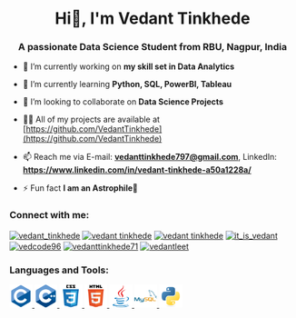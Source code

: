 <h1 align="center">Hi👋, I'm Vedant Tinkhede</h1>
<h3 align="center">A passionate Data Science Student from RBU, Nagpur, India</h3>

- 🔭 I’m currently working on **my skill set in Data Analytics**

- 🌱 I’m currently learning **Python, SQL, PowerBI, Tableau**

- 👯 I’m looking to collaborate on **Data Science Projects**

- 👨‍💻 All of my projects are available at [https://github.com/VedantTinkhede](https://github.com/VedantTinkhede)

- 📫 Reach me via E-mail: **vedanttinkhede797@gmail.com**, LinkedIn: **https://www.linkedin.com/in/vedant-tinkhede-a50a1228a/**

- ⚡ Fun fact **I am an Astrophile🔭**

<h3 align="left">Connect with me:</h3>
<p align="left">
<a href="https://twitter.com/vedant_tinkhede" target="blank"><img align="center" src="https://raw.githubusercontent.com/rahuldkjain/github-profile-readme-generator/master/src/images/icons/Social/twitter.svg" alt="vedant_tinkhede" height="30" width="40" /></a>
<a href="https://linkedin.com/in/vedant tinkhede" target="blank"><img align="center" src="https://raw.githubusercontent.com/rahuldkjain/github-profile-readme-generator/master/src/images/icons/Social/linked-in-alt.svg" alt="vedant tinkhede" height="30" width="40" /></a>
<a href="https://kaggle.com/vedant tinkhede" target="blank"><img align="center" src="https://raw.githubusercontent.com/rahuldkjain/github-profile-readme-generator/master/src/images/icons/Social/kaggle.svg" alt="vedant tinkhede" height="30" width="40" /></a>
<a href="https://instagram.com/it_is_vedant" target="blank"><img align="center" src="https://raw.githubusercontent.com/rahuldkjain/github-profile-readme-generator/master/src/images/icons/Social/instagram.svg" alt="it_is_vedant" height="30" width="40" /></a>
<a href="https://www.codechef.com/users/vedcode96" target="blank"><img align="center" src="https://cdn.jsdelivr.net/npm/simple-icons@3.1.0/icons/codechef.svg" alt="vedcode96" height="30" width="40" /></a>
<a href="https://www.hackerrank.com/vedanttinkhede71" target="blank"><img align="center" src="https://raw.githubusercontent.com/rahuldkjain/github-profile-readme-generator/master/src/images/icons/Social/hackerrank.svg" alt="vedanttinkhede71" height="30" width="40" /></a>
<a href="https://www.leetcode.com/vedantleet" target="blank"><img align="center" src="https://raw.githubusercontent.com/rahuldkjain/github-profile-readme-generator/master/src/images/icons/Social/leet-code.svg" alt="vedantleet" height="30" width="40" /></a>
</p>

<h3 align="left">Languages and Tools:</h3>
<p align="left"> <a href="https://www.cprogramming.com/" target="_blank" rel="noreferrer"> <img src="https://raw.githubusercontent.com/devicons/devicon/master/icons/c/c-original.svg" alt="c" width="40" height="40"/> </a> <a href="https://www.w3schools.com/cpp/" target="_blank" rel="noreferrer"> <img src="https://raw.githubusercontent.com/devicons/devicon/master/icons/cplusplus/cplusplus-original.svg" alt="cplusplus" width="40" height="40"/> </a> <a href="https://www.w3schools.com/css/" target="_blank" rel="noreferrer"> <img src="https://raw.githubusercontent.com/devicons/devicon/master/icons/css3/css3-original-wordmark.svg" alt="css3" width="40" height="40"/> </a> <a href="https://www.w3.org/html/" target="_blank" rel="noreferrer"> <img src="https://raw.githubusercontent.com/devicons/devicon/master/icons/html5/html5-original-wordmark.svg" alt="html5" width="40" height="40"/> </a> <a href="https://www.java.com" target="_blank" rel="noreferrer"> <img src="https://raw.githubusercontent.com/devicons/devicon/master/icons/java/java-original.svg" alt="java" width="40" height="40"/> </a> <a href="https://www.mysql.com/" target="_blank" rel="noreferrer"> <img src="https://raw.githubusercontent.com/devicons/devicon/master/icons/mysql/mysql-original-wordmark.svg" alt="mysql" width="40" height="40"/> </a> <a href="https://www.python.org" target="_blank" rel="noreferrer"> <img src="https://raw.githubusercontent.com/devicons/devicon/master/icons/python/python-original.svg" alt="python" width="40" height="40"/> </a> </p>
